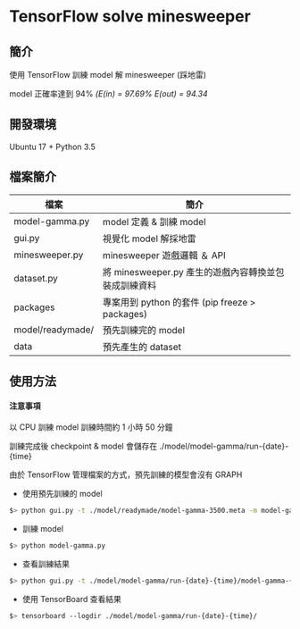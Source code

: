 # TensorFlow solve minesweeper

## 簡介
使用 TensorFlow 訓練 model 解 minesweeper (踩地雷)

model 正確率達到 94% *(E(in) = 97.69% E(out) = 94.34*

## 開發環境

Ubuntu 17 + Python 3.5

## 檔案簡介

| 檔案 | 簡介 |
| ------ | ------ |
| model-gamma.py| model 定義 & 訓練 model |
| gui.py | 視覺化 model 解採地雷 | 
| minesweeper.py | minesweeper 遊戲邏輯 ＆ API |
| dataset.py | 將 minesweeper.py 產生的遊戲內容轉換並包裝成訓練資料 |
| packages | 專案用到 python 的套件 (pip freeze  > packages) | 
| model/readymade/ | 預先訓練完的 model  |
| data | 預先產生的 dataset |

## 使用方法

#### 注意事項
以 CPU 訓練 model 訓練時間約 1 小時 50 分鐘

訓練完成後 checkpoint & model 會儲存在 ./model/model-gamma/run-{date}-{time}

由於 TensorFlow 管理檔案的方式，預先訓練的模型會沒有 GRAPH

- 使用預先訓練的 model
~~~bash
$> python gui.py -t ./model/readymade/model-gamma-3500.meta -m model-gamma.py
~~~

- 訓練 model 
~~~bash
$> python model-gamma.py
~~~

- 查看訓練結果
~~~bash
$> python gui.py -t ./model/model-gamma/run-{date}-{time}/model-gamma-{check-point}.meta -m model-gamma.py
~~~

- 使用 TensorBoard 查看結果
~~~bash
$> tensorboard --logdir ./model/model-gamma/run-{date}-{time}/
~~~


